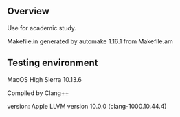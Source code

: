 ## Overview

Use for academic study.

Makefile.in generated by automake 1.16.1 from Makefile.am

## Testing environment

MacOS High Sierra 10.13.6

Compiled by Clang++

version: Apple LLVM version 10.0.0 (clang-1000.10.44.4)

